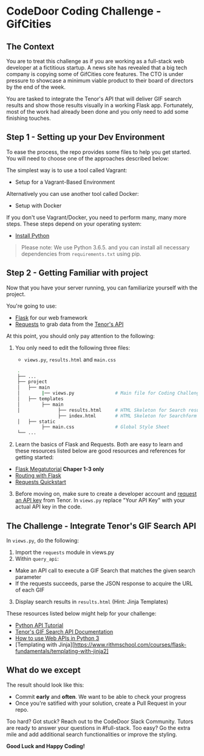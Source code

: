 # CodeDoor Coding Challenge - GifCities


## The Context

You are to treat this challenge as if you are working as a full-stack web developer at a fictitious startup. A news site has revealed that a big tech company is copying some of GifCities core features. The CTO is under pressure to showcase a minimum viable product to their board of directors by the end of the week.

You are tasked to integrate the Tenor's API that will deliver GIF search results and show those results visually in a working Flask app. 
Fortunately, most of the work had already been done and you only need to add some finishing touches.


## Step 1 - Setting up your Dev Environment

To ease the process, the repo provides some files to help you get started. You will need to choose one of the approaches described below:

The simplest way is to use a tool called Vagrant:

- Setup for a Vagrant-Based Environment

Alternatively you can use another tool called Docker: 

- Setup with Docker

If you don't use Vagrant/Docker, you need to perform many, many more steps. These steps depend on your operating system: 

- [Install Python](https://docs.python-guide.org/starting/installation/)

> Please note:  We use Python 3.6.5. and you can install all necessary dependencies from `requirements.txt` using pip.

## Step 2 - Getting Familiar with project

Now that you have your server running, you can familiarize yourself with the project.

You're going to use:

- [Flask](http://flask.pocoo.org/docs/1.0/) for our web framework
- [Requests](http://docs.python-requests.org/en/master/) to grab data from the [Tenor's API](https://tenor.com/gifapi)

At this point, you should only pay attention to the following:

1. You only need to edit the following three files: 

      * `views.py`, `results.html` and `main.css`
```sh
    .
    ├── ...
    ├── project                   
    │   ├── main              
    │        |── views.py               # Main file for Coding Challenge
    │   ├── templates            
    │        ├── main
    │              ├── results.html     # HTML Skeleton for Search results page 
                   ├── index.html       # HTML Skeleton for Searchform page
    │   ├── static
             ├── main.css               # Global Style Sheet
    └── ...
```
2. Learn the basics of Flask and Requests. Both are easy to learn and these resources listed below are good resources and references for getting started: 
  * [Flask Megatutorial](https://blog.miguelgrinberg.com/post/the-flask-mega-tutorial-part-i-hello-world) **Chaper 1-3 only**
  * [Routing with Flask](https://www.rithmschool.com/courses/flask-fundamentals/routing-with-flask)
  * [Requests Quickstart](http://docs.python-requests.org/en/master/user/quickstart/)

3. Before moving on, make sure to create a developer account and [request an API key](https://tenor.com/gifapi/documentation) from Tenor. 
   In `views.py` replace "Your API Key" with your actual API key in the code.

## The Challenge - Integrate Tenor's GIF Search API
In `views.py`, do the following:

1. Import the `requests` module in views.py
2. Within `query_api`: 
  * Make an API call to execute a GIF Search that matches the given search parameter
  * If the requests succeeds, parse the JSON response to acquire the URL of each GIF

3. Display search results in `results.html` (Hint: Jinja Templates) 

These resources listed below might help for your challenge:
* [Python API Tutorial](https://www.dataquest.io/blog/python-api-tutorial/)
* [Tenor's GIF Search API Documentation](https://tenor.com/gifapi/documentation#quickstart-setup)
* [How to use Web APIs in Python 3](https://www.digitalocean.com/community/tutorials/how-to-use-web-apis-in-python-3)
* [Templating with Jinja][https://www.rithmschool.com/courses/flask-fundamentals/templating-with-jinja2]


## What do we except
The result should look like this:

* Commit **early** and **often**. We want to be able to check your progress
* Once you're satified with your solution, create a Pull Request in your repo.
 

Too hard? Got stuck? Reach out to the CodeDoor Slack Community. Tutors are ready to answer your questions in  #full-stack.
Too easy? Go the extra mile and add additional search functionalities or improve the styling.

**Good Luck and Happy Coding!**
